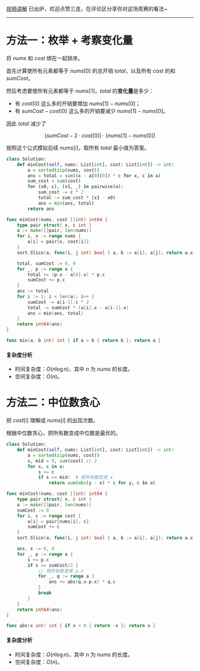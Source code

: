 [视频讲解](https://www.bilibili.com/video/BV1ne4y1e7nu) 已出炉，欢迎点赞三连，在评论区分享你对这场周赛的看法~

---

# 方法一：枚举 + 考察变化量

将 $\textit{nums}$ 和 $\textit{cost}$ 绑在一起排序。

首先计算使所有元素都等于 $\textit{nums}[0]$ 的总开销 $\textit{total}$，以及所有 $\textit{cost}$ 的和 $\textit{sumCost}$。

然后考虑要使所有元素都等于 $\textit{nums}[1]$，$\textit{total}$ 的**变化量**是多少：

- 有 $\textit{cost}[0]$ 这么多的开销要增加 $\textit{nums}[1]-\textit{nums}[0]$；
- 有 $\textit{sumCost}-\textit{cost}[0]$ 这么多的开销要减少 $\textit{nums}[1]-\textit{nums}[0]$。

因此 $\textit{total}$ 减少了

$$
(\textit{sumCost} - 2 \cdot \textit{cost}[0]) \cdot (\textit{nums}[1]-\textit{nums}[0])
$$

按照这个公式模拟后续 $\textit{nums}[i]$，取所有 $\textit{total}$ 最小值为答案。

```py [sol1-Python3]
class Solution:
    def minCost(self, nums: List[int], cost: List[int]) -> int:
        a = sorted(zip(nums, cost))
        ans = total = sum((x - a[0][0]) * c for x, c in a)
        sum_cost = sum(cost)
        for (x0, c), (x1, _) in pairwise(a):
            sum_cost -= c * 2
            total -= sum_cost * (x1 - x0)
            ans = min(ans, total)
        return ans
```

```go [sol1-Go]
func minCost(nums, cost []int) int64 {
	type pair struct{ x, c int }
	a := make([]pair, len(nums))
	for i, x := range nums {
		a[i] = pair{x, cost[i]}
	}
	sort.Slice(a, func(i, j int) bool { a, b := a[i], a[j]; return a.x < b.x })

	total, sumCost := 0, 0
	for _, p := range a {
		total += (p.x - a[0].x) * p.c
		sumCost += p.c
	}
	ans := total
	for i := 1; i < len(a); i++ {
		sumCost -= a[i-1].c * 2
		total -= sumCost * (a[i].x - a[i-1].x)
		ans = min(ans, total)
	}
	return int64(ans)
}

func min(a, b int) int { if a > b { return b }; return a }
```

#### 复杂度分析

- 时间复杂度：$O(n\log n)$，其中 $n$ 为 $\textit{nums}$ 的长度。
- 空间复杂度：$O(n)$。

# 方法二：中位数贪心

把 $\textit{cost}[i]$ 理解成 $\textit{nums}[i]$ 的出现次数。

根据中位数贪心，把所有数变成中位数是最优的。

```py [sol2-Python3]
class Solution:
    def minCost(self, nums: List[int], cost: List[int]) -> int:
        a = sorted(zip(nums, cost))
        s, mid = 0, sum(cost) // 2
        for x, c in a:
            s += c
            if s >= mid:  # 把所有数变成 x
                return sum(abs(y - x) * c for y, c in a)
```

```go [sol2-Go]
func minCost(nums, cost []int) int64 {
	type pair struct{ x, c int }
	a := make([]pair, len(nums))
	sumCost := 0
	for i, c := range cost {
		a[i] = pair{nums[i], c}
		sumCost += c
	}
	sort.Slice(a, func(i, j int) bool { a, b := a[i], a[j]; return a.x < b.x })

	ans, s := 0, 0
	for _, p := range a {
		s += p.c
		if s >= sumCost/2 {
			// 把所有数变成 p.x
			for _, q := range a {
				ans += abs(q.x-p.x) * q.c
			}
			break
		}
	}
	return int64(ans)
}

func abs(x int) int { if x < 0 { return -x }; return x }
```

#### 复杂度分析

- 时间复杂度：$O(n\log n)$，其中 $n$ 为 $\textit{nums}$ 的长度。
- 空间复杂度：$O(n)$。
